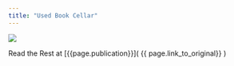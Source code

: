 ```yaml
---
title: "Used Book Cellar"
---
```

![](/assets/img/{{page.image}})


Read the Rest at [{{page.publication}}]( {{ page.link_to_original}} )

